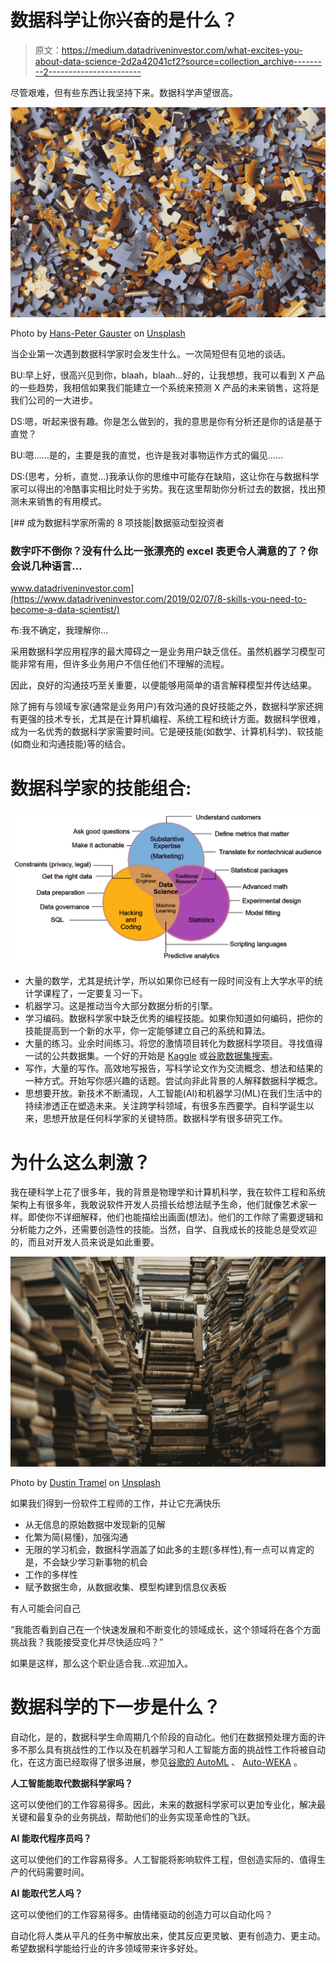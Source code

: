 # 数据科学让你兴奋的是什么？

> 原文：<https://medium.datadriveninvestor.com/what-excites-you-about-data-science-2d2a42041cf2?source=collection_archive---------2----------------------->

尽管艰难，但有些东西让我坚持下来。数据科学声望很高。

![](img/f54ba485f5c9cbb0cf4ec0793fefd6fb.png)

Photo by [Hans-Peter Gauster](https://unsplash.com/@sloppyperfectionist?utm_source=unsplash&utm_medium=referral&utm_content=creditCopyText) on [Unsplash](https://unsplash.com/s/photos/research?utm_source=unsplash&utm_medium=referral&utm_content=creditCopyText)

当企业第一次遇到数据科学家时会发生什么。一次简短但有见地的谈话。

BU:早上好，很高兴见到你，blaah，blaah…好的，让我想想，我可以看到 X 产品的一些趋势，我相信如果我们能建立一个系统来预测 X 产品的未来销售，这将是我们公司的一大进步。

DS:嗯，听起来很有趣。你是怎么做到的，我的意思是你有分析还是你的话是基于直觉？

BU:嗯……是的，主要是我的直觉，也许是我对事物运作方式的偏见……

DS:(思考，分析，直觉…)我承认你的思维中可能存在缺陷，这让你在与数据科学家可以得出的冷酷事实相比时处于劣势。我在这里帮助你分析过去的数据，找出预测未来销售的有用模式。

[](https://www.datadriveninvestor.com/2019/02/07/8-skills-you-need-to-become-a-data-scientist/) [## 成为数据科学家所需的 8 项技能|数据驱动型投资者

### 数字吓不倒你？没有什么比一张漂亮的 excel 表更令人满意的了？你会说几种语言…

www.datadriveninvestor.com](https://www.datadriveninvestor.com/2019/02/07/8-skills-you-need-to-become-a-data-scientist/) 

布:我不确定，我理解你…

采用数据科学应用程序的最大障碍之一是业务用户缺乏信任。虽然机器学习模型可能非常有用，但许多业务用户不信任他们不理解的流程。

因此，良好的沟通技巧至关重要，以便能够用简单的语言解释模型并传达结果。

除了拥有与领域专家(通常是业务用户)有效沟通的良好技能之外，数据科学家还拥有更强的技术专长，尤其是在计算机编程、系统工程和统计方面。数据科学很难，成为一名优秀的数据科学家需要时间。它是硬技能(如数学、计算机科学)、软技能(如商业和沟通技能)等的结合。

# 数据科学家的技能组合:

![](img/939edcb5eb42b17939f2e0fc9d1ace1e.png)

*   大量的数学，尤其是统计学，所以如果你已经有一段时间没有上大学水平的统计学课程了，一定要复习一下。
*   机器学习。这是推动当今大部分数据分析的引擎。
*   学习编码。数据科学家中缺乏优秀的编程技能。如果你知道如何编码，把你的技能提高到一个新的水平，你一定能够建立自己的系统和算法。
*   大量的练习。业余时间练习。将您的激情项目转化为数据科学项目。寻找值得一试的公共数据集。一个好的开始是 [Kaggle](http://www.kaggle.com) 或[谷歌数据集搜索](https://toolbox.google.com/datasetsearch)。
*   写作，大量的写作。高效地写报告，写科学论文作为交流概念、想法和结果的一种方式。开始写你感兴趣的话题。尝试向非此背景的人解释数据科学概念。
*   思想要开放。新技术不断涌现，人工智能(AI)和机器学习(ML)在我们生活中的持续渗透正在塑造未来。关注跨学科领域，有很多东西要学。自科学诞生以来，思想开放是任何科学家的关键特质。数据科学有很多研究工作。

# 为什么这么刺激？

我在硬科学上花了很多年，我的背景是物理学和计算机科学，我在软件工程和系统架构上有很多年，我敢说软件开发人员擅长给想法赋予生命，他们就像艺术家一样。即使你不详细解释，他们也能描绘出画面(想法)。他们的工作除了需要逻辑和分析能力之外，还需要创造性的技能。当然，自学、自我成长的技能总是受欢迎的，而且对开发人员来说是如此重要。

![](img/3b958ea87ad840cc42947f131717f2f1.png)

Photo by [Dustin Tramel](https://unsplash.com/@dustintramel?utm_source=medium&utm_medium=referral) on [Unsplash](https://unsplash.com?utm_source=medium&utm_medium=referral)

如果我们得到一份软件工程师的工作，并让它充满快乐

*   从无信息的原始数据中发现新的见解
*   化繁为简(易懂)，加强沟通
*   无限的学习机会，数据科学涵盖了如此多的主题(多样性),有一点可以肯定的是，不会缺少学习新事物的机会
*   工作的多样性
*   赋予数据生命，从数据收集、模型构建到信息仪表板

有人可能会问自己

“我能否看到自己在一个快速发展和不断变化的领域成长，这个领域将在各个方面挑战我？我能接受变化并尽快适应吗？”

如果是这样，那么这个职业适合我…欢迎加入。

# 数据科学的下一步是什么？

自动化，是的，数据科学生命周期几个阶段的自动化。他们在数据预处理方面的许多不那么具有挑战性的工作以及在机器学习和人工智能方面的挑战性工作将被自动化，在这方面已经取得了很多进展，参见[谷歌的 AutoML](https://cloud.google.com/automl/) 、 [Auto-WEKA](https://www.automl.org/automl/autoweka/) 。

**人工智能能取代数据科学家吗？**

这可以使他们的工作容易得多。因此，未来的数据科学家可以更加专业化，解决最关键和最复杂的业务挑战，帮助他们的业务实现革命性的飞跃。

**AI 能取代程序员吗？**

这可以使他们的工作容易得多。人工智能将影响软件工程，但创造实际的、值得生产的代码需要时间。

**AI 能取代艺人吗？**

这可以使他们的工作容易得多。由情绪驱动的创造力可以自动化吗？

自动化将人类从平凡的任务中解放出来，使其反应更灵敏、更有创造力、更主动。希望数据科学能给行业的许多领域带来许多好处。